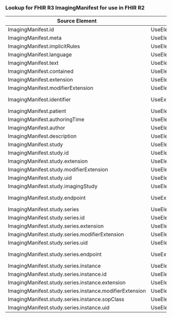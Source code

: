 ### Lookup for FHIR R3 ImagingManifest for use in FHIR R2

| Source Element | Usage | Target |
| -------------- | ----- | ------ |
| ImagingManifest.id | UseElementRenamed | ImagingObjectSelection.id |
| ImagingManifest.meta | UseElementRenamed | ImagingObjectSelection.meta |
| ImagingManifest.implicitRules | UseElementRenamed | ImagingObjectSelection.implicitRules |
| ImagingManifest.language | UseElementRenamed | ImagingObjectSelection.language |
| ImagingManifest.text | UseElementRenamed | ImagingObjectSelection.text |
| ImagingManifest.contained | UseElementRenamed | ImagingObjectSelection.contained |
| ImagingManifest.extension | UseElementRenamed | ImagingObjectSelection.extension |
| ImagingManifest.modifierExtension | UseElementRenamed | ImagingObjectSelection.modifierExtension |
| ImagingManifest.identifier | UseExtension | http://hl7.org/fhir/3.0/StructureDefinition/extension-ImagingManifest.identifier |
| ImagingManifest.patient | UseElementRenamed | ImagingObjectSelection.patient |
| ImagingManifest.authoringTime | UseElementRenamed | ImagingObjectSelection.authoringTime |
| ImagingManifest.author | UseElementRenamed | ImagingObjectSelection.author |
| ImagingManifest.description | UseElementRenamed | ImagingObjectSelection.description |
| ImagingManifest.study | UseElementRenamed | ImagingObjectSelection.study |
| ImagingManifest.study.id | UseElementRenamed | ImagingObjectSelection.study.id |
| ImagingManifest.study.extension | UseElementRenamed | ImagingObjectSelection.study.extension |
| ImagingManifest.study.modifierExtension | UseElementRenamed | ImagingObjectSelection.study.modifierExtension |
| ImagingManifest.study.uid | UseElementRenamed | ImagingObjectSelection.study.uid |
| ImagingManifest.study.imagingStudy | UseElementRenamed | ImagingObjectSelection.study.imagingStudy |
| ImagingManifest.study.endpoint | UseExtension | http://hl7.org/fhir/3.0/StructureDefinition/extension-ImagingManifest.study.endpoint |
| ImagingManifest.study.series | UseElementRenamed | ImagingObjectSelection.study.series |
| ImagingManifest.study.series.id | UseElementRenamed | ImagingObjectSelection.study.series.id |
| ImagingManifest.study.series.extension | UseElementRenamed | ImagingObjectSelection.study.series.extension |
| ImagingManifest.study.series.modifierExtension | UseElementRenamed | ImagingObjectSelection.study.series.modifierExtension |
| ImagingManifest.study.series.uid | UseElementRenamed | ImagingObjectSelection.study.series.uid |
| ImagingManifest.study.series.endpoint | UseExtension | http://hl7.org/fhir/3.0/StructureDefinition/extension-ImagingManifest.study.series.endpoint |
| ImagingManifest.study.series.instance | UseElementRenamed | ImagingObjectSelection.study.series.instance |
| ImagingManifest.study.series.instance.id | UseElementRenamed | ImagingObjectSelection.study.series.instance.id |
| ImagingManifest.study.series.instance.extension | UseElementRenamed | ImagingObjectSelection.study.series.instance.extension |
| ImagingManifest.study.series.instance.modifierExtension | UseElementRenamed | ImagingObjectSelection.study.series.instance.modifierExtension |
| ImagingManifest.study.series.instance.sopClass | UseElementRenamed | ImagingObjectSelection.study.series.instance.sopClass |
| ImagingManifest.study.series.instance.uid | UseElementRenamed | ImagingObjectSelection.study.series.instance.uid |
